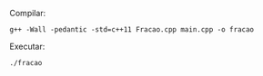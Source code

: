 Compilar:
```
g++ -Wall -pedantic -std=c++11 Fracao.cpp main.cpp -o fracao
```

Executar:
```
./fracao
```
